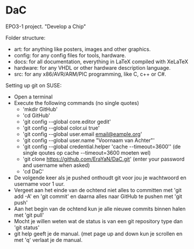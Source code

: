 DaC
===

EPO3-1 project. "Develop a Chip"

Folder structure:
- art: for anything like posters, images and other graphics.
- config: for any config files for tools, hardware.
- docs: for all documentation, everything in LaTeX compiled with XeLaTeX
- hardware: for any VHDL or other hardware description language.
- src: for any x86/AVR/ARM/PIC programming, like C, c++ or C#.

Setting up git on SUSE:
- Open a terminal
- Execute the following commands (no single quotes)
	- 'mkdir GitHub' 
	- 'cd GitHub'
	- 'git config --global core.editor gedit'
	- 'git config --global color.ui true'
	- 'git config --global user.email email@eample.org'
	- 'git config --global user.name "Voornaam van Achter"'
	- 'git config --global credential.helper 'cache --timeout=3600'' (de single qoutes op cache --timeout=3600 moeten wel)
	- 'git clone https://github.com/EraYaN/DaC.git' (enter your password and username when asked)
	- 'cd DaC'
- De volgende keer als je pushed onthoudt git voor jou je wachtwoord en username voor 1 uur.
- Vergeet aan het einde van de ochtend niet alles to committen met 'git add -A' en  'git commit' en daarna alles naar GitHub te pushen met 'git push'
- Aan het begin van de ochtend kun je alle nieuwe commits binnen halen met 'git pull'
- Mocht je willen weten wat de status is van een git repository type dan 'git status'
- git help <command> geeft je de manual. (met page up and down kun je scrollen en met 'q' verlaat je de manual.
